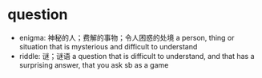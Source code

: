 # question

- enigma: 神秘的人；费解的事物；令人困惑的处境 a person, thing or situation that is mysterious and difficult to understand
- riddle: 谜；谜语 a question that is difficult to understand, and that has a surprising answer, that you ask sb as a game
